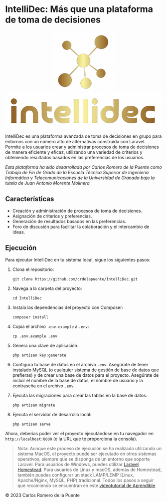 # IntelliDec: Más que una plataforma de toma de decisiones

<p align="center">
  <img src="./public/imagenes/LogoDoradoSinFondo.png" alt="Logo 1" width="200" style="vertical-align: middle;"/>
  <img src="./public/imagenes/NombreDoradoSinFondo.png" alt="Logo 2" width="500" style="vertical-align: middle;"/>
</p>

IntelliDec es una plataforma avanzada de toma de decisiones en grupo para entornos con un número alto de alternativas construida con Laravel. Permite a los usuarios crear y administrar procesos de toma de decisiones de manera eficiente y eficaz, utilizando una variedad de criterios y obteniendo resultados basados en las preferencias de los usuarios.

_Esta plataforma ha sido desarrollada por Carlos Romero de la Puente como Trabajo de Fin de Grado de la Escuela Técnica Superior de Ingeniería Informática y Telecomunicaciones de la Universidad de Granada bajo la tutela de Juan Antonio Morente Molinera._

## Características

- Creación y administración de procesos de toma de decisiones.
- Asignación de criterios y preferencias.
- Generación de resultados basados en las preferencias.
- Foro de discusión para facilitar la colaboración y el intercambio de ideas.

## Ejecución

Para ejecutar IntelliDec en tu sistema local, sigue los siguientes pasos:

1. Clona el repositorio:
    ```
    git clone https://github.com/crdelapuente/IntelliDec.git
    ```

2. Navega a la carpeta del proyecto:
    ```
    cd IntelliDec
    ```

3. Instala las dependencias del proyecto con Composer:
    ```
    composer install
    ```

4. Copia el archivo `.env.example` a `.env`:
    ```
    cp .env.example .env
    ```

5. Genera una clave de aplicación:
    ```
    php artisan key:generate
    ```

6. Configura tu base de datos en el archivo `.env`. Asegúrate de tener instalado MySQL (o cualquier sistema de gestión de base de datos que prefieras) y de crear una base de datos para el proyecto. Asegúrate de incluir el nombre de la base de datos, el nombre de usuario y la contraseña en el archivo `.env`.

7. Ejecuta las migraciones para crear las tablas en la base de datos:
    ```
    php artisan migrate
    ```

8. Ejecuta el servidor de desarrollo local:
    ```
    php artisan serve
    ```

Ahora, deberías poder ver el proyecto ejecutándose en tu navegador en `http://localhost:8000` (o la URL que te proporciona la consola).

> Nota: Aunque este proceso de ejecución se ha realizado utilizando un sistema MacOS, el proyecto puede ser ejecutado en otros sistemas operativos, siempre que se disponga de un entorno que soporte Laravel. Para usuarios de Windows, puedes utilizar [Laravel Homestead](https://laravel.com/docs/8.x/homestead). Para usuarios de Linux y macOS, además de Homestead, también puedes configurar un stack LAMP/LEMP (Linux, Apache/Nginx, MySQL, PHP) tradicional. Todos los pasos a seguir que recomiendo se encuentran en este [videotutorial de Aprendible](https://www.youtube.com/watch?v=rQZmhqah0PQ&t=811s).

© 2023 Carlos Romero de la Puente
